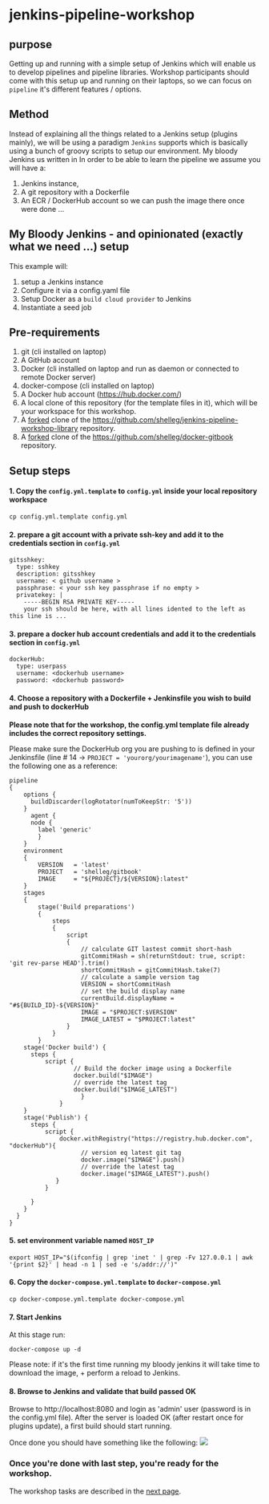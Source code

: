 # jenkins-pipeline-workshop

## purpose
Getting up and running with a simple setup of Jenkins which will enable us to develop pipelines and pipeline libraries.
Workshop participants should come with this setup up and running on their laptops, so we can focus on `pipeline` it's different features / options.


## Method
Instead of explaining all the things related to a Jenkins setup (plugins mainly), we will be using a paradigm `Jenkins` supports which is basically using a bunch of groovy scripts to setup our environment.
My bloody Jenkins us written in
In order to be able to learn the pipeline we assume you will have a:
1. Jenkins instance,
2. A git repository with a Dockerfile
3. An ECR / DockerHub account so we can push the image there once were done ...

## My Bloody Jenkins - and opinionated (exactly what we need ...) setup
This example will:
1. setup a Jenkins instance
2. Configure it via a config.yaml file
3. Setup Docker as a `build cloud provider` to Jenkins
3. Instantiate a seed job

## Pre-requirements
1. git (cli installed on laptop)
1. A GitHub account
1. Docker (cli installed on laptop and run as daemon or connected to remote Docker server)
1. docker-compose (cli installed on laptop)
1. A Docker hub account (https://hub.docker.com/)
1. A local clone of this repository (for the template files in it), which will be your workspace for this workshop.
1. A [forked](https://help.github.com/articles/fork-a-repo/) clone of the https://github.com/shelleg/jenkins-pipeline-workshop-library repository.
1. A [forked](https://help.github.com/articles/fork-a-repo/) clone of the https://github.com/shelleg/docker-gitbook repository.

## Setup steps

#### 1. Copy the `config.yml.template` to `config.yml` inside your local repository workspace
``` cp config.yml.template config.yml ```

#### 2. prepare a git account with a private ssh-key and add it to the credentials section in `config.yml`
```
gitsshkey:
  type: sshkey
  description: gitsshkey
  username: < github username >
  passphrase: < your ssh key passphrase if no empty >
  privatekey: |
    -----BEGIN RSA PRIVATE KEY-----
    your ssh should be here, with all lines idented to the left as this line is ...
```
#### 3. prepare a docker hub account credentials and add it to the credentials section in `config.yml`
```
dockerHub:
  type: userpass
  username: <dockerhub username>
  password: <dockerhub password>
```

#### 4. Choose a repository with a Dockerfile + Jenkinsfile you wish to build and push to dockerHub
**Please note that for the workshop, the config.yml template file already includes the correct repository settings.**

Please make sure the DockerHub org you are pushing to is defined in your Jenkinsfile (line # 14 -> `PROJECT = 'yourorg/yourimagename'`), you can use the following one as a reference:

```
pipeline
{
    options {
      buildDiscarder(logRotator(numToKeepStr: '5'))
    }
      agent {
      node {
        label 'generic'
        }
    }
    environment
    {
        VERSION   = 'latest'
        PROJECT   = 'shelleg/gitbook'
        IMAGE     = "${PROJECT}/${VERSION}:latest"
    }
    stages
    {
        stage('Build preparations')
        {
            steps
            {
                script
                {
                    // calculate GIT lastest commit short-hash
                    gitCommitHash = sh(returnStdout: true, script: 'git rev-parse HEAD').trim()
                    shortCommitHash = gitCommitHash.take(7)
                    // calculate a sample version tag
                    VERSION = shortCommitHash
                    // set the build display name
                    currentBuild.displayName = "#${BUILD_ID}-${VERSION}"
                    IMAGE = "$PROJECT:$VERSION"
                    IMAGE_LATEST = "$PROJECT:latest"
                }
            }
        }
    stage('Docker build') {
      steps {
          script {
                  // Build the docker image using a Dockerfile
                  docker.build("$IMAGE")
                  // override the latest tag
                  docker.build("$IMAGE_LATEST")
      		        }
	          }
    }
    stage('Publish') {
      steps {
          script {
              docker.withRegistry("https://registry.hub.docker.com", "dockerHub"){
                	// version eq latest git tag
                	docker.image("$IMAGE").push()
                	// override the latest tag
                	docker.image("$IMAGE_LATEST").push()
             }
          }

      }
    }
  }
}
```

#### 5. set environment variable named `HOST_IP`
```
export HOST_IP="$(ifconfig | grep 'inet ' | grep -Fv 127.0.0.1 | awk '{print $2}' | head -n 1 | sed -e 's/addr://')"
```

#### 6. Copy the `docker-compose.yml.template` to `docker-compose.yml`
``` cp docker-compose.yml.template docker-compose.yml ```

#### 7. Start Jenkins

At this stage run:

```
docker-compose up -d
```

Please note: if it's the first time running my bloody jenkins it will take time to download the image, + perform a reload to Jenkins.

#### 8. Browse to Jenkins and validate that build passed OK

Browse to http://localhost:8080 and login as 'admin' user (password is in the config.yml file).
After the server is loaded OK (after restart once for plugins update), a first build should start running.

Once done you should have something like the following:
![](https://www.tikalk.com/media/gittbook-docker__Jenkins_.png)

### Once you're done with last step, you're ready for the workshop.

The workshop tasks are described in the [next page](workshop.md).


